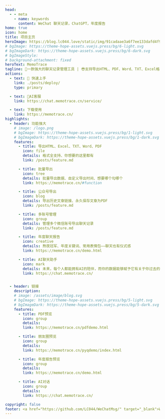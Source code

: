 ```yaml
---
head:
  - - meta
    - name: keywords
      content: WeChat 聊天记录，ChatGPT，年度报告
home: true
icon: home
title: 项目主页
heroImage: https://blog.lc044.love/static/img/91cadaae3a6f7ee133dafd4f9b5d8680.logo.webp
# bgImage: https://theme-hope-assets.vuejs.press/bg/6-light.svg
# bgImageDark: https://theme-hope-assets.vuejs.press/bg/6-dark.svg
# bgImageStyle:
# background-attachment: fixed
heroText: MemoTrace
tagline: 🧩一款强大的聊天记录管理工具 | 😎支持导出HTML、PDF、Word、TXT、Excel格式
actions:
  - text: 🚀 快速上手
    link: ./posts/deploy/
    type: primary

  - text: 🤯AI客服
    link: https://chat.memotrace.cn/service/

  - text: 下载使用
    link: https://memotrace.cn/
highlights:
  - header: 功能强大
    # image: /logo.png
    # bgImage: https://theme-hope-assets.vuejs.press/bg/1-light.svg
    # bgImageDark: https://theme-hope-assets.vuejs.press/bg/1-dark.svg
    features:
      - title: 导出HTML、Excel、TXT、Word、PDF
        icon: file
        details: 格式全支持、你想要的这里都有
        link: /posts/feature.md

      - title: 批量导出
        icon: tree
        details: 批量导出数据、自定义导出时间、想要哪个勾哪个
        link: https://memotrace.cn/#function

      - title: 公众号导出
        icon: blog
        details: 导出历史文章链接、永久保存文章为PDF
        link: /posts/feature.md

      - title: 多账号管理
        icon: group
        details: 管理多个微信账号导出聊天记录
        link: /posts/feature.md

      - title: 年度聊天报告
        icon: creative
        details: 熬夜冠军、年度关键词、常用表情包——聊天也有仪式感
        link: https://memotrace.cn/demo.html

      - title: AI聊天助手
        icon: mark
        details: 未来，每个人都能拥有AI的陪伴，而你的数据能够赋予它有关于你过去的珍贵记忆。
        link: https://chat.memotrace.cn/


  - header: 链接
    description:
    # image: /assets/image/blog.svg
    # bgImage: https://theme-hope-assets.vuejs.press/bg/5-light.svg
    # bgImageDark: https://theme-hope-assets.vuejs.press/bg/5-dark.svg
    features:
      - title: PDF预览
        icon: group
        details:
        link: https://memotrace.cn/pdfdemo.html

      - title: 朋友圈预览
        icon: group
        details:
        link: https://memotrace.cn/pyqdemo/index.html

      - title: 年度报告预览
        icon: group
        details:
        link: https://memotrace.cn/demo.html

      - title: AI对话
        icon: group
        details:
        link: https://chat.memotrace.cn/

copyright: false
footer: <a href="https://github.com/LC044/WeChatMsg/" target="_blank">WechatMsg</a> 版权所有 © 2024 忆墨痕  <br/> <br/> <a href="http://beian.miit.gov.cn/" target="_blank" rel="nofollow noopener">陕ICP备2023017789号</a>&nbsp;&nbsp;<a href="http://www.beian.gov.cn/portal/registerSystemInfo" rel="nofollow noopener" class="beian-police" target="_blank">陕公网安备61019002002696号</a>
---
```

